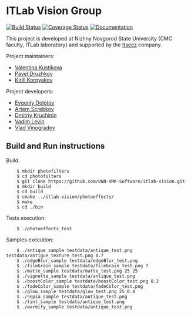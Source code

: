 # ITLab Vision Group

[![Build Status](https://travis-ci.org/UNN-VMK-Software/itlab-vision.png?branch=master)](https://travis-ci.org/UNN-VMK-Software/itlab-vision)
[![Coverage Status](https://coveralls.io/repos/UNN-VMK-Software/itlab-vision/badge.png)](https://coveralls.io/r/UNN-VMK-Software/itlab-vision)
[![Documentation](https://readthedocs.org/projects/itlab-vision/badge/?version=latest)](http://itlab-vision.readthedocs.org)

This project is developed at Nizhny Novgorod State University (CMC faculty,
ITLab laboratory) and supported by the [Itseez](http://itseez.com) company.

Project maintainers:

  - [Valentina Kustikova](https://github.com/valentina-kustikova)
  - [Pavel Druzhkov](https://github.com/druzhkov-paul)
  - [Kirill Kornyakov](https://github.com/kirill-kornyakov)

Project developers:
  - [Evgeniy Dolotov](https://github.com/DolotovEvgeniy)
  - [Artem Screbkov](https://github.com/stragger)
  - [Dmitriy Kruchinin](https://github.com/KruchDmitriy)
  - [Vadim Levin](https://github.com/VadimLevin)
  - [Vlad Vinogradov](https://github.com/VladVin)

## Build and Run instructions

Build:

```
    $ mkdir photofilters
    $ cd photofilters
    $ git clone https://github.com/UNN-VMK-Software/itlab-vision.git
    $ mkdir build
    $ cd build
    $ cmake ../itlab-vision/photoeffects/
    $ make
    $ cd ./bin
```

Tests execution:

```
    $ ./photoeffects_test
```

Samples execution:

```
    $ ./antique_sample testdata/antique_test.png testdata/antique_texture_test.png 0.7
    $ ./edgeBlur_sample testdata/edgeBlur_test.png
    $ ./filmGrain_sample testdata/filmGrain_test.png 7
    $ ./matte_sample testdata/matte_test.png 25 25
    $ ./vignette_sample testdata/antique_test.png
    $ ./boostColor_sample testdata/boostColor_test.png 0.2
    $ ./fadeColor_sample testdata/fadeColor_test.png
    $ ./glow_sample testdata/glow_test.png 25 0.8
    $ ./sepia_sample testdata/antique_test.png
    $ ./tint_sample testdata/antique_test.png
    $ ./warmify_sample testdata/antique_test.png
```
